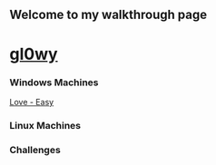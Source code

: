 ## Welcome to my walkthrough page 
# [gl0wy](https://app.hackthebox.com/profile/216556)


### Windows Machines

[Love - Easy](https://gl0wyy.github.io/HackTheBox/love-windows)


### Linux Machines


### Challenges
